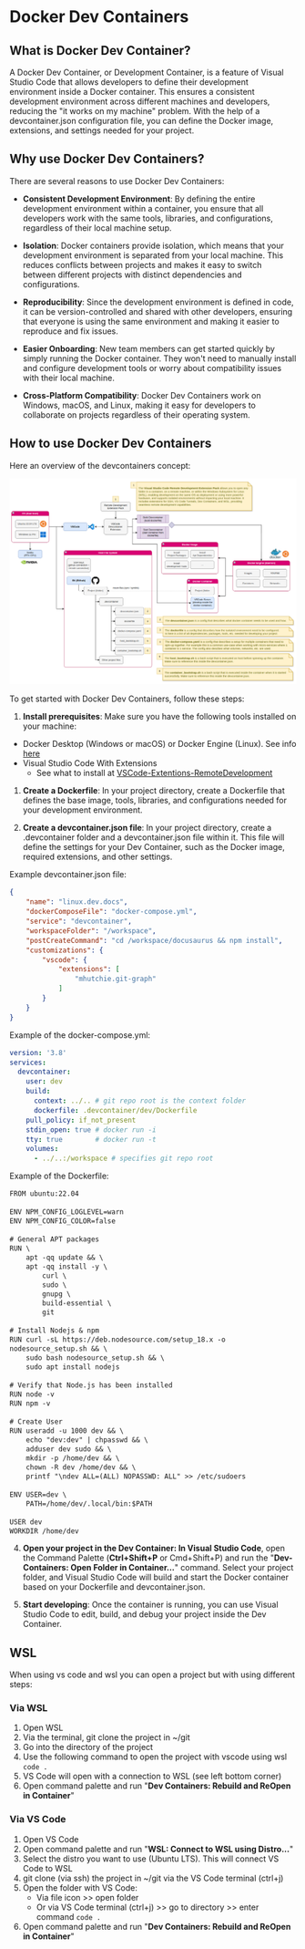 # Docker Dev Containers

## What is Docker Dev Container?

A Docker Dev Container, or Development Container, is a feature of Visual Studio Code that allows developers to define their development environment inside a Docker container. This ensures a consistent development environment across different machines and developers, reducing the "it works on my machine" problem. With the help of a devcontainer.json configuration file, you can define the Docker image, extensions, and settings needed for your project.

## Why use Docker Dev Containers?

There are several reasons to use Docker Dev Containers:

- **Consistent Development Environment**: By defining the entire development environment within a container, you ensure that all developers work with the same tools, libraries, and configurations, regardless of their local machine setup.

- **Isolation**: Docker containers provide isolation, which means that your development environment is separated from your local machine. This reduces conflicts between projects and makes it easy to switch between different projects with distinct dependencies and configurations.

- **Reproducibility**: Since the development environment is defined in code, it can be version-controlled and shared with other developers, ensuring that everyone is using the same environment and making it easier to reproduce and fix issues.

- **Easier Onboarding**: New team members can get started quickly by simply running the Docker container. They won't need to manually install and configure development tools or worry about compatibility issues with their local machine.

- **Cross-Platform Compatibility**: Docker Dev Containers work on Windows, macOS, and Linux, making it easy for developers to collaborate on projects regardless of their operating system.

## How to use Docker Dev Containers

Here an overview of the devcontainers concept:

![Img](static/devcontainer_overview.png)

To get started with Docker Dev Containers, follow these steps:

1. **Install prerequisites**: Make sure you have the following tools installed on your machine:

- Docker Desktop (Windows or macOS) or Docker Engine (Linux). See info [here](/docs/engineering/docker/docker_install.md)
- Visual Studio Code With Extensions
  - See what to install at [VSCode-Extentions-RemoteDevelopment](../ide/vscode/extensions.md) 

1. **Create a Dockerfile**: In your project directory, create a Dockerfile that defines the base image, tools, libraries, and configurations needed for your development environment.

2. **Create a devcontainer.json file**: In your project directory, create a .devcontainer folder and a devcontainer.json file within it. This file will define the settings for your Dev Container, such as the Docker image, required extensions, and other settings.

Example devcontainer.json file:

```json
{
	"name": "linux.dev.docs",
	"dockerComposeFile": "docker-compose.yml",
	"service": "devcontainer",
	"workspaceFolder": "/workspace",
	"postCreateCommand": "cd /workspace/docusaurus && npm install",
	"customizations": {
		"vscode": {
			"extensions": [
				"mhutchie.git-graph"
			]
		}
	}
}
```

Example of the docker-compose.yml:

```yaml
version: '3.8'
services:
  devcontainer:
    user: dev
    build: 
      context: ../.. # git repo root is the context folder
      dockerfile: .devcontainer/dev/Dockerfile
    pull_policy: if_not_present
    stdin_open: true # docker run -i
    tty: true        # docker run -t
    volumes:
      - ../..:/workspace # specifies git repo root
```

Example of the Dockerfile:

```shell
FROM ubuntu:22.04

ENV NPM_CONFIG_LOGLEVEL=warn
ENV NPM_CONFIG_COLOR=false

# General APT packages
RUN \
    apt -qq update && \
    apt -qq install -y \
        curl \
        sudo \
        gnupg \ 
        build-essential \
        git

# Install Nodejs & npm
RUN curl -sL https://deb.nodesource.com/setup_18.x -o nodesource_setup.sh && \
    sudo bash nodesource_setup.sh && \
    sudo apt install nodejs

# Verify that Node.js has been installed
RUN node -v
RUN npm -v

# Create User
RUN useradd -u 1000 dev && \
    echo "dev:dev" | chpasswd && \
    adduser dev sudo && \
    mkdir -p /home/dev && \
    chown -R dev /home/dev && \
    printf "\ndev ALL=(ALL) NOPASSWD: ALL" >> /etc/sudoers
    
ENV USER=dev \
    PATH=/home/dev/.local/bin:$PATH 

USER dev
WORKDIR /home/dev
```

4. **Open your project in the Dev Container: In Visual Studio Code**, open the Command Palette (**Ctrl+Shift+P** or Cmd+Shift+P) and run the "**Dev-Containers: Open Folder in Container...**" command. Select your project folder, and Visual Studio Code will build and start the Docker container based on your Dockerfile and devcontainer.json.

5. **Start developing**: Once the container is running, you can use Visual Studio Code to edit, build, and debug your project inside the Dev Container.

## WSL

When using vs code and wsl you can open a project but with using different steps:

### Via WSL

1. Open WSL
2. Via the terminal, git clone the project in ~/git
3. Go into the directory of the project
4. Use the following command to open the project with vscode using wsl `code .`
5. VS Code will open with a connection to WSL (see left bottom corner)
6. Open command palette and run "**Dev Containers: Rebuild and ReOpen in Container**"

### Via VS Code

1. Open VS Code
2. Open command palette and run "**WSL: Connect to WSL using Distro...**"
3. Select the distro you want to use (Ubuntu LTS). This will connect VS Code to WSL
4. git clone (via ssh) the project in ~/git via the VS Code terminal (ctrl+j)
5. Open the folder with VS Code:
   - Via file icon >> open folder
   - Or via VS Code terminal (ctrl+j) >> go to directory >> enter command `code .`
6. Open command palette and run "**Dev Containers: Rebuild and ReOpen in Container**"